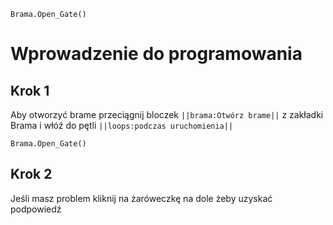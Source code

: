 ```blocks
Brama.Open_Gate()
```
# Wprowadzenie do programowania
## Krok 1
Aby otworzyć brame przeciągnij bloczek ``||brama:Otwórz brame||`` z zakładki Brama i włóź do pętli ``||loops:podczas uruchomienia||``
```blocks
Brama.Open_Gate()
```
## Krok 2
Jeśli masz problem kliknij na żaróweczkę na dole żeby uzyskać podpowiedź 
